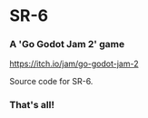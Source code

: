 
# SR-6
### A 'Go Godot Jam 2' game

https://itch.io/jam/go-godot-jam-2

Source code for SR-6.

### That's all!
